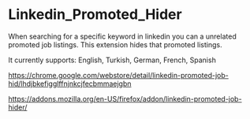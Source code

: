 # Linkedin_Promoted_Hider

When searching for a specific keyword in linkedin you can a unrelated promoted job listings. This extension hides that promoted listings.

It currently supports: English, Turkish, German, French, Spanish

https://chrome.google.com/webstore/detail/linkedin-promoted-job-hid/lhdjbkefigglffnjnkcjfecbmmaejgbn


https://addons.mozilla.org/en-US/firefox/addon/linkedin-promoted-job-hider/

